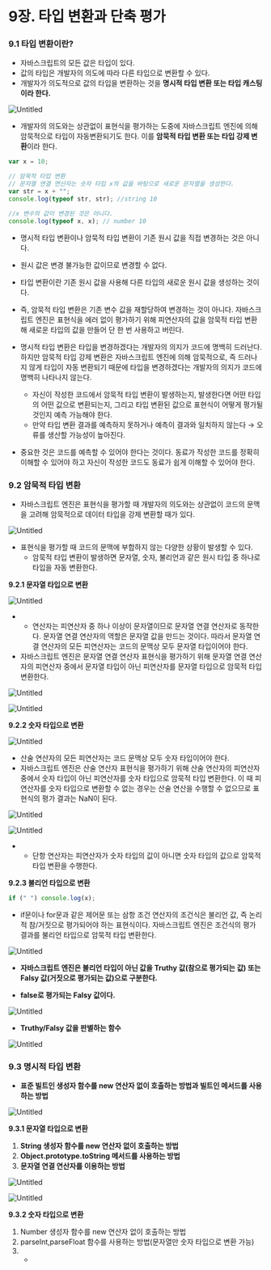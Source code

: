# 9장. 타입 변환과 단축 평가

### 9.1 타입 변환이란?

- 자바스크립트의 모든 값은 타입이 있다.
- 값의 타입은 개발자의 의도에 따라 다른 타입으로 변환할 수 있다.
- 개발자가 의도적으로 값의 타입을 변환하는 것을 **명시적 타입 변환 또는 타입 캐스팅이라 한다.**

![Untitled](https://s3-us-west-2.amazonaws.com/secure.notion-static.com/7d068037-f275-491a-9478-86c4f2c410d5/Untitled.png)

- 개발자의 의도와는 상관없이 표현식을 평가하는 도중에 자바스크립트 엔진에 의해 암묵적으로 타입이 자동변환되기도 한다. 이를 **암묵적 타입 변환 또는 타입 강제 변환**이라 한다.

```jsx
var x = 10;

// 암묵적 타입 변환
// 문자열 연결 연산자는 숫자 타입 x의 값을 바탕으로 새로운 문자열을 생성한다.
var str = x + "";
console.log(typeof str, str); //string 10

//x 변수의 값이 변경된 것은 아니다.
console.log(typeof x, x); // number 10
```

- 명시적 타입 변환이나 암묵적 타입 변환이 기존 원시 값을 직접 변경하는 것은 아니다.
- 원시 값은 변경 불가능한 값이므로 변경할 수 없다.
- 타입 변환이란 기존 원시 값을 사용해 다른 타입의 새로운 원시 값을 생성하는 것이다.

- 즉, 암묵적 타입 변환은 기존 변수 값을 재할당하여 변경하는 것이 아니다. 자바스크립트 엔진은 표현식을 에러 없이 평가하기 위해 피연산자의 값을 암묵적 타입 변환해 새로운 타입의 값을 만들어 단 한 번 사용하고 버린다.
- 명시적 타입 변환은 타입을 변경하겠다는 개발자의 의지가 코드에 명백히 드러난다. 하지만 암묵적 타입 강제 변환은 자바스크립트 엔진에 의해 암묵적으로, 즉 드러나지 않게 타입이 자동 변환되기 때문에 타입을 변경하겠다는 개발자의 의지가 코드에 명백히 나타나지 않는다.

  - 자신이 작성한 코드에서 암묵적 타입 변환이 발생하는지, 발생한다면 어떤 타입의 어떤 값으로 변환되는지, 그리고 타입 변환된 값으로 표현식이 어떻게 평가될 것인지 예측 가능해야 한다.
  - 만약 타입 변환 결과를 예측하지 못하거나 예측이 결과와 일치하지 않는다 → 오류를 생산할 가능성이 높아진다.

- 중요한 것은 코드를 예측할 수 있어야 한다는 것이다. 동료가 작성한 코드를 정확히 이해할 수 있어야 하고 자신이 작성한 코드도 동료가 쉽게 이해할 수 있어야 한다.

### 9.2 암묵적 타입 변환

- 자바스크립트 엔진은 표현식을 평가할 때 개발자의 의도와는 상관없이 코드의 문맥을 고려해 암묵적으로 데이터 타입을 강제 변환할 때가 있다.

![Untitled](https://s3-us-west-2.amazonaws.com/secure.notion-static.com/75c41824-1873-4b07-8326-cebaffb47e60/Untitled.png)

- 표현식을 평가할 때 코드의 문맥에 부합하지 않는 다양한 상황이 발생할 수 있다.
  - 암묵적 타입 변환이 발생하면 문자열, 숫자, 불리언과 같은 원시 타입 중 하나로 타입을 자동 변환한다.

**9.2.1 문자열 타입으로 변환**

![Untitled](https://s3-us-west-2.amazonaws.com/secure.notion-static.com/117a6e75-0fa1-450d-82e1-5d23019c62ac/Untitled.png)

- - 연산자는 피연산자 중 하나 이상이 문자열이므로 문자열 연결 연산자로 동작한다. 문자열 연결 연산자의 역할은 문자열 값을 만드는 것이다. 따라서 문자열 연결 연산자의 모든 피연산자는 코드의 문맥상 모두 문자열 타입이어야 한다.
- 자바스크립트 엔진은 문자열 연결 연산자 표현식을 평가하기 위해 문자열 연결 연산자의 피연산자 중에서 문자열 타입이 아닌 피연산자를 문자열 타입으로 암묵적 타입 변환한다.

![Untitled](https://s3-us-west-2.amazonaws.com/secure.notion-static.com/5074ef4c-6750-41bc-ad99-202278d2e353/Untitled.png)

![Untitled](https://s3-us-west-2.amazonaws.com/secure.notion-static.com/87a91ac9-468a-45d6-99d8-8cf8d4b6779d/Untitled.png)

**9.2.2 숫자 타입으로 변환**

![Untitled](https://s3-us-west-2.amazonaws.com/secure.notion-static.com/a11283af-ff4b-4f06-8d44-dfd5c97a74b4/Untitled.png)

- 산술 연산자의 모든 피연산자는 코드 문맥상 모두 숫자 타입이어야 한다.
- 자바스크립트 엔진은 산술 연산자 표현식을 평가하기 위해 산술 연산자의 피연산자 중에서 숫자 타입이 아닌 피연산자를 숫자 타입으로 암묵적 타입 변환한다. 이 때 피연산자를 숫자 타입으로 변환할 수 없는 경우는 산술 연산을 수행할 수 없으므로 표현식의 평가 결과는 NaN이 된다.

![Untitled](https://s3-us-west-2.amazonaws.com/secure.notion-static.com/6aafdb29-5913-4c27-b466-09ecf1afdc09/Untitled.png)

![Untitled](https://s3-us-west-2.amazonaws.com/secure.notion-static.com/c1865318-3f3e-434a-953b-4aafaeb124c2/Untitled.png)

- - 단항 연산자는 피연산자가 숫자 타입의 값이 아니면 숫자 타입의 값으로 암묵적 타입 변환을 수행한다.

**9.2.3 불리언 타입으로 변환**

```jsx
if (" ") console.log(x);
```

- if문이나 for문과 같은 제어문 또는 삼항 조건 연산자의 조건식은 불리언 값, 즉 논리적 참/거짓으로 평가되어야 하는 표현식이다. 자바스크립트 엔진은 조건식의 평가 결과를 불리언 타입으로 암묵적 타입 변환한다.

![Untitled](https://s3-us-west-2.amazonaws.com/secure.notion-static.com/32a3584b-9a83-40b5-b263-4101d7786118/Untitled.png)

- **자바스크립트 엔진은 불리언 타입이 아닌 값을 Truthy 값(참으로 평가되는 값) 또는 Falsy 값(거짓으로 평가되는 값)으로 구분한다.**

- **false로 평가되는 Falsy 값이다.**

![Untitled](https://s3-us-west-2.amazonaws.com/secure.notion-static.com/d920b639-596b-490a-9e7c-8f519925b5b5/Untitled.png)

- **Truthy/Falsy 값을 판별하는 함수**

![Untitled](https://s3-us-west-2.amazonaws.com/secure.notion-static.com/011fc0b4-457a-4beb-83ff-2b7034990f29/Untitled.png)

### 9.3 명시적 타입 변환

- **표준 빌트인 생성자 함수를 new 연산자 없이 호출하는 방법과 빌트인 메서드를 사용하는 방법**

![Untitled](https://s3-us-west-2.amazonaws.com/secure.notion-static.com/33436e46-bf66-4033-b801-ecd8ad92309f/Untitled.png)

**9.3.1 문자열 타입으로 변환**

1. **String 생성자 함수를 new 연산자 없이 호출하는 방법**
2. **Object.prototype.toString 메서드를 사용하는 방법**
3. **문자열 연결 연산자를 이용하는 방법**

![Untitled](https://s3-us-west-2.amazonaws.com/secure.notion-static.com/21627528-eb73-4110-82b8-5aa607461bf1/Untitled.png)

![Untitled](https://s3-us-west-2.amazonaws.com/secure.notion-static.com/1318ed5c-b038-4411-aeab-3d610b6b71f0/Untitled.png)

**9.3.2 숫자 타입으로 변환**

1. Number 생성자 함수를 new 연산자 없이 호출하는 방법
2. parseInt,parseFloat 함수를 사용하는 방법(문자열만 숫자 타입으로 변환 가능)
3. -
